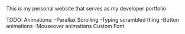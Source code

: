 This is my personal website that serves as my developer portfolio 

TODO:
Animations:
    -Parallax Scrolling
    -Typing scrambled thing
    -Button animations
    -Mouseover animations
Custom Font
